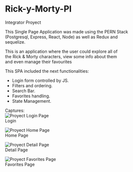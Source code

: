 # Rick-y-Morty-PI
Integrator Proyect

This Single Page Application was made using the PERN Stack <br/>
(Postgresql, Express, React, Node) as well as Redux and <br/>
sequelize.

This is an application where the user could explore all of <br/>
the Rick & Morty characters, view some info about them <br/>
and even manage their favourites <br/>

This SPA included the next functionalities:
- Login form controlled by JS.
- Filters and ordering.
- Search Bar.
- Favorites handling.
- State Management.

Captures: <br/>
<img src="https://lh3.googleusercontent.com/drive-viewer/AITFw-zl8fhbWyAKzU2dsy6Qm0to790TLo-7KqRSYz4eBqC9VZJFPdEV_lG54Z7keRIJrhxkKTQ1E7aUMDWd0m5ZMe3_UzYEKw=s400" alt="Proyect Login Page"/><br/>
Login

<img src="https://lh3.googleusercontent.com/drive-viewer/AITFw-yxtzXSOR0JJjkeVL6sck6hwOGc7u0lsG9OyOX77PS3NtII_92AfPxfFkt4bV5QzjVg5yGyFf_DRCF8r2Vij_7QMVrYvg=s400" alt="Proyect Home Page"/><br/>
Home Page

<img src="https://lh3.googleusercontent.com/drive-viewer/AITFw-y_-ndvs1vIk1YaFzlQMYUASs-r7BOaQVXtj9A3E-iC-y6qI_IAfu0ffpQNCESeJZQN4r0OE6DdCyE3OaEaoSeK-vEF=s400" alt="Proyect Detail Page"/><br/>
Detail Page

<img src="https://lh3.googleusercontent.com/drive-viewer/AITFw-ycvGRegnk1VAJwOBaLTiOYA3lVOR7jeSTYY0aTarBr6F8nDN4wrxt1TqZyDfV74n8s6QVAwMiGW8_-zw4MA95xxqHt=s400" alt="Proyect Favorites Page"/><br/>
Favorites Page

